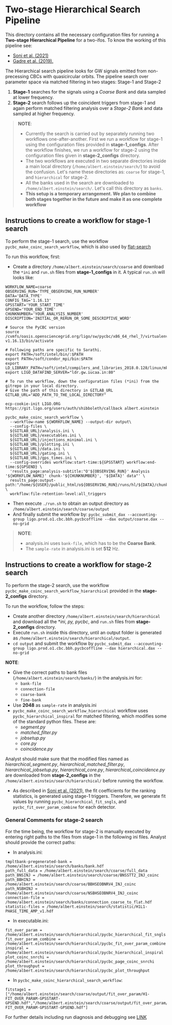 # Two-stage Hierarchical Search Pipeline

This directory contains all the necessary configuration files for running a **Two-stage Hierarchical Pipeline** for a two-ifos. To know the working of this pipeline see: 
- [Soni et al. (2021)]()
- [Gadre  et al. (2019).](https://journals.aps.org/prd/abstract/10.1103/PhysRevD.99.124035) 

The Hierarchical search pipeline looks for GW signals emitted from non-precessing CBCs with quasicircular orbits. The pipeline search over parameter space via matched filtering in two stages: Stage-1 and Stage-2
1. **Stage-1** searches for the signals using a *Coarse Bank* and data sampled at lower frequency. 
2. **Stage-2** search follows up the coincident triggers from stage-1 and again perform matched filtering analysis over a *Stage-2 Bank* and data sampled at higher frequency.


 > **NOTE**: 
 > - Currently the search is carried out by separately running two workflows one-after-another. First we run a workflow for stage-1 using the configuration files provided in **stage-1_configs**. After the workflow finishes, we run a workflow for stage-2 using the configuration files given in **stage-2_configs** directory. 
 > - The two workflows are executed in two separate directories inside a main local directory (`/home/albert.einstein/search/`) to avoid the confusion. Let's name these directories as: `coarse` for stage-1, and `hierarchical` for stage-2.
 > - All the banks used in the search are downloaded to `/home/albert.einstein/search/`. Let's call this directory as `banks`.
 > - **This setup is a temporary arrangement. We plan to combine both stages together in the future and make it as one complete workflow**

## Instructions to create a workflow for stage-1 search
To perform the stage-1 search, use the workflow `pycbc_make_coinc_search_workflow`, which is also used by [flat-search](https://git.ligo.org/ligo-cbc/pycbc-config/-/blob/master/O3C01/pipelineHL/README.md)

To run this workflow, first: 

- Create a directory `/home/albert.einstein/search/coarse` and download the `*ini` and `run.sh` files from **stage-1_configs** in it. A typical `run.sh` will looks like: 

```
WORKFLOW_NAME=coarse
OBSERVING_RUN='TYPE_OBSERVING_RUN_NUMBER'
DATA='DATA_TYPE'
CONFIG_TAG='1.16.13'
GPSSTART='YOUR_START_TIME'
GPSEND='YOUR_END_TIME'
CHUNKNUMBER='YOUR_ANALYSIS_NUMBER'
DISCRIPTION='INITIAL_OR_RERUN_OR_SOME_DESCRIPTIVE_WORD'

# Source the PyCBC version
source /cvmfs/oasis.opensciencegrid.org/ligo/sw/pycbc/x86_64_rhel_7/virtualenv/pycbc-v1.16.13/bin/activate

# Following paths are specific to Sarathi.
export PATH=/soft/intel/bin/:$PATH
export PATH=/soft/condor_mpi/bin:$PATH
export LD_LIBRARY_PATH=/soft/intel/compilers_and_libraries_2018.0.128/linux/mkl/lib/intel64:$LD_LIBRARY_PATH
export LIGO_DATAFIND_SERVER="ldr.gw.iucaa.in:80"

# To run the workflow, down the configuration files (*ini) from the gitrepo in your local directory.
# Give the path of this directory in GITLAB_URL
GITLAB_URL="ADD_PATH_TO_THE_LOCAL_DIRECTORY"

ecp-cookie-init LIGO.ORG https://git.ligo.org/users/auth/shibboleth/callback albert.einstein

pycbc_make_coinc_search_workflow \
  --workflow-name ${WORKFLOW_NAME} --output-dir output\
  --config-files \
  ${GITLAB_URL}/analysis.ini \
  ${GITLAB_URL}/executables.ini \
  ${GITLAB_URL}/injections_minimal.ini \
  ${GITLAB_URL}/plotting.ini \
  ${GITLAB_URL}/data.ini \
  ${GITLAB_URL}/gating.ini \
  ${GITLAB_URL}/gps_times.ini \
  --config-overrides workflow:start-time:${GPSSTART} workflow:end-time:${GPSEND} \
  'results_page:analysis-subtitle:"O'${OBSERVING_RUN}' Analysis '${WORKFLOW_NAME}' chunk-'${CHUNKNUMBER}', '${DATA}' data"' \
  results_page:output-path:"/home/${USER}/public_html/o${OBSERVING_RUN}/runs/hl/${DATA}/chunk${CHUNKNUMBER}/${WORKFLOW_NAME}/a${CHUNKNUMBER}_${DISCRIPTION}" \
  workflow:file-retention-level:all_triggers
```
- Then execute `./run.sh` to obtain an output directory as `/home/albert.einstein/search/coarse/output`
- And finally submit the workflow by: `pycbc_submit_dax --accounting-group ligo.prod.o1.cbc.bbh.pycbcoffline --dax output/coarse.dax --no-grid`

> **NOTE**: 
> - analysis.ini uses `bank-file`, which has to be the **Coarse Bank**. 
> - The `sample-rate` in analysis.ini is set **512** Hz.


## Instructions to create a workflow for stage-2 search
To perform the stage-2 search, use the workflow `pycbc_make_coinc_search_workflow_hierarchical` provided in the **stage-2_configs** directory.

To run the workflow, follow the steps: 

- Create another directory `/home/albert.einstein/search/hierarchical` and download all the **ini*, **py*, *pycbc**, and `run.sh` files from **stage-2_configs** directory.
- Execute `run.sh` inside this directory, until an output folder is generated as `/home/albert.einstein/search/hierarchical/output`.
- `cd output` and submit the workflow by `pycbc_submit_dax --accounting-group ligo.prod.o1.cbc.bbh.pycbcoffline --dax hierarchical.dax --no-grid`

**NOTE**: 
 - Give the correct paths to bank files (`/home/albert.einstein/search/banks/`) in the analysis.ini for:
    - `bank-file`
    - `connection-file`
    - `coarse-bank`
    - `fine-bank` 
 - Use **2048** as `sample-rate` in analysis.ini
 - `pycbc_make_coinc_search_workflow_hierarchical` workflow uses `pycbc_hierarchical_inspiral` for matched filtering, which modifies some of  the standard python files. These are: 
    - *segment.py*
    - *matched_filter.py*
    - *jobsetup.py*
    - *core.py*
    - *coincidence.py*
  
  Analyst should make sure that the modified files named as *hierarchical_segment.py*, *hierarchical_matched_filter.py*, *hierarchical_jobsetup.py*, *hierarchical_core.py*, *hierarchical_coincidence.py* are downloaded from **stage-2_configs** in the `/home/albert.einstein/search/hierarchical/` before running the workflow. 
 - As described in [Soni et al. (2021)](), the fit coefficients for the ranking statistics, is generated using stage-1 triggers. Therefore, we generate fit values by running `pycbc_hierarchical_fit_sngls`, and `pycbc_fit_over_param_combine` for each detector. 

### General Comments for stage-2 search


For the time being, the workflow for stage-2 is manually executed by entering right paths to the files from stage-1 in the following ini files. Analyst should provide the correct paths: 
- In analysis.ini: 

```
tmpltbank-pregenerated-bank = /home/albert.einstein/search/banks/bank.hdf
path_full_data = /home/albert.einstein/search/coarse/full_data
path_BNSINJ = /home/albert.einstein/search/coarse/BNSSTT2_INJ_coinc
path_BBHINJ = /home/albert.einstein/search/coarse/BBHSEOBNRV4_INJ_coinc
path_NSBHINJ = /home/albert.einstein/search/coarse/NSBHSEOBNRV4_INJ_coinc
connection-file = /home/albert.einstein/search/banks/connection_coarse_to_flat.hdf
statistic-files = /home/albert.einstein/search/statistic/H1L1-PHASE_TIME_AMP_v1.hdf
```

- In executable.ini:

```
fit_over_param =  /home/albert.einstein/search/hierarchical/pycbc_hierarchical_fit_sngls
fit_over_param_combine = /home/albert.einstein/search/hierarchical/pycbc_fit_over_param_combine
inspiral = /home/albert.einstein/search/hierarchical/pycbc_hierarchical_inspiral
plot_coinc_snrchi = /home/albert.einstein/search/hierarchical/pycbc_page_coinc_snrchi
plot_throughput = /home/albert.einstein/search/hierarchical/pycbc_plot_throughput
```

- In `pycbc_make_coinc_hierarchical_search_workflow`:

```
fitstage1 = ["/home/albert.einstein/search/coarse/output/fit_over_param/H1-FIT_OVER_PARAM-GPSSTART-GPSEND.hdf","/home/albert.einstein/search/coarse/output/fit_over_param/L1-FIT_OVER_PARAM-GPSSTART-GPSEND.hdf"]
```


For further details including run diagnosis and debugging see [LINK](https://pycbc.org/pycbc/latest/html/workflow/pycbc_make_coinc_search_workflow.html#monitor-and-debug-the-workflow-detailed-pegasus-documentation)
